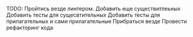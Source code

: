 TODO:
Пройтись везде линтером. Добавить еще существитлеьных
Добавить тесты для сущесвтительных
Добавить тесты для прилагательных и сами прилагательные
Прибраться везде
Провести рефакторинг кода
